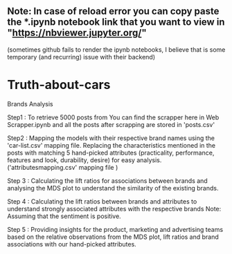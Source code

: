 
## Note: In case of reload error you can copy paste the *.ipynb notebook link that you want to view in "https://nbviewer.jupyter.org/"
(sometimes github fails to render the ipynb notebooks, I believe that is some temporary (and recurring) issue with their backend)

# Truth-about-cars
Brands Analysis

Step1 : To retrieve 5000 posts from 
You can find the scrapper here in Web Scrapper.ipynb and all the posts after scrapping are stored in 'posts.csv'

Step2 : Mapping the models with their respective brand names using the 'car-list.csv' mapping file. 
Replacing the characteristics mentioned in the posts with matching 5 hand-picked attributes (practicality, performance, features and look, durability, desire)
for easy analysis. ('attributesmapping.csv' mapping file )

Step 3 : Calculating the lift ratios for associations between brands and analysing the MDS plot to understand the similarity of the 
existing brands.

Step 4 : Calculating the lift ratios between brands and attributes to understand strongly associated attributes with the respective brands 
Note: Assuming that the sentiment is positive.

Step 5 : Providing insights for the product, marketing and advertising teams based on the relative observations from the MDS plot, lift ratios and brand associations 
with our hand-picked attributes.

